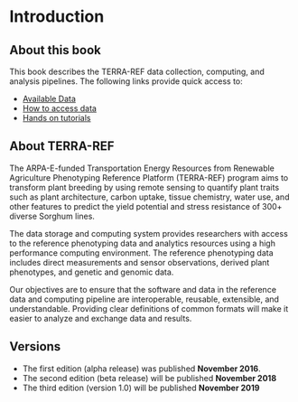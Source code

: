 # Introduction

## About this book

This book describes the TERRA-REF data collection, computing, and analysis pipelines. The following links provide quick access to:

* [Available Data](user-manual/what-data-is-available.md)
* [How to access data](user-manual/how-to-access-data/)
* [Hands on tutorials](tutorials.md)

## About TERRA-REF

The ARPA-E-funded Transportation Energy Resources from Renewable Agriculture Phenotyping Reference Platform \(TERRA-REF\) program aims to transform plant breeding by using remote sensing to quantify plant traits such as plant architecture, carbon uptake, tissue chemistry, water use, and other features to predict the yield potential and stress resistance of 300+ diverse Sorghum lines.

The data storage and computing system provides researchers with access to the reference phenotyping data and analytics resources using a high performance computing environment. The reference phenotyping data includes direct measurements and sensor observations, derived plant phenotypes, and genetic and genomic data.

Our objectives are to ensure that the software and data in the reference data and computing pipeline are interoperable, reusable, extensible, and understandable. Providing clear definitions of common formats will make it easier to analyze and exchange data and results.

## Versions

* The first edition \(alpha release\) was published **November 2016**.
* The second edition \(beta release\) will be published **November 2018** 
* The third edition \(version 1.0\) will be published **November 2019**